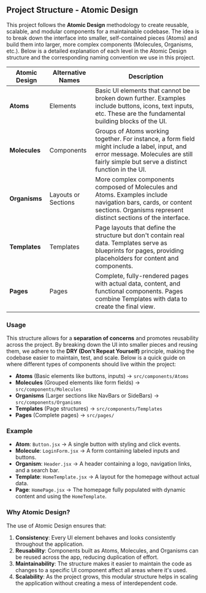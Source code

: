 ## Project Structure - Atomic Design

This project follows the **Atomic Design** methodology to create reusable, scalable, and modular components for a maintainable codebase. The idea is to break down the interface into smaller, self-contained pieces (Atoms) and build them into larger, more complex components (Molecules, Organisms, etc.). Below is a detailed explanation of each level in the Atomic Design structure and the corresponding naming convention we use in this project.

| **Atomic Design** | **Alternative Names**  | **Description**                                                                                                                                           |
|-------------------|------------------------|-----------------------------------------------------------------------------------------------------------------------------------------------------------|
| **Atoms**         | Elements               | Basic UI elements that cannot be broken down further. Examples include buttons, icons, text inputs, etc. These are the fundamental building blocks of the UI. |
| **Molecules**     | Components             | Groups of Atoms working together. For instance, a form field might include a label, input, and error message. Molecules are still fairly simple but serve a distinct function in the UI. |
| **Organisms**     | Layouts or Sections     | More complex components composed of Molecules and Atoms. Examples include navigation bars, cards, or content sections. Organisms represent distinct sections of the interface. |
| **Templates**     | Templates              | Page layouts that define the structure but don't contain real data. Templates serve as blueprints for pages, providing placeholders for content and components. |
| **Pages**         | Pages                  | Complete, fully-rendered pages with actual data, content, and functional components. Pages combine Templates with data to create the final view.             |

### Usage

This structure allows for a **separation of concerns** and promotes reusability across the project. By breaking down the UI into smaller pieces and reusing them, we adhere to the **DRY (Don't Repeat Yourself)** principle, making the codebase easier to maintain, test, and scale. Below is a quick guide on where different types of components should live within the project:

- **Atoms** (Basic elements like buttons, inputs) → `src/components/Atoms`
- **Molecules** (Grouped elements like form fields) → `src/components/Molecules`
- **Organisms** (Larger sections like NavBars or SideBars) → `src/components/Organisms`
- **Templates** (Page structures) → `src/components/Templates`
- **Pages** (Complete pages) → `src/pages/`

### Example

- **Atom**: `Button.jsx` → A single button with styling and click events.
- **Molecule**: `LoginForm.jsx` → A form containing labeled inputs and buttons.
- **Organism**: `Header.jsx` → A header containing a logo, navigation links, and a search bar.
- **Template**: `HomeTemplate.jsx` → A layout for the homepage without actual data.
- **Page**: `HomePage.jsx` → The homepage fully populated with dynamic content and using the `HomeTemplate`.

### Why Atomic Design?

The use of Atomic Design ensures that:
1. **Consistency**: Every UI element behaves and looks consistently throughout the application.
2. **Reusability**: Components built as Atoms, Molecules, and Organisms can be reused across the app, reducing duplication of effort.
3. **Maintainability**: The structure makes it easier to maintain the code as changes to a specific UI component affect all areas where it's used.
4. **Scalability**: As the project grows, this modular structure helps in scaling the application without creating a mess of interdependent code.
